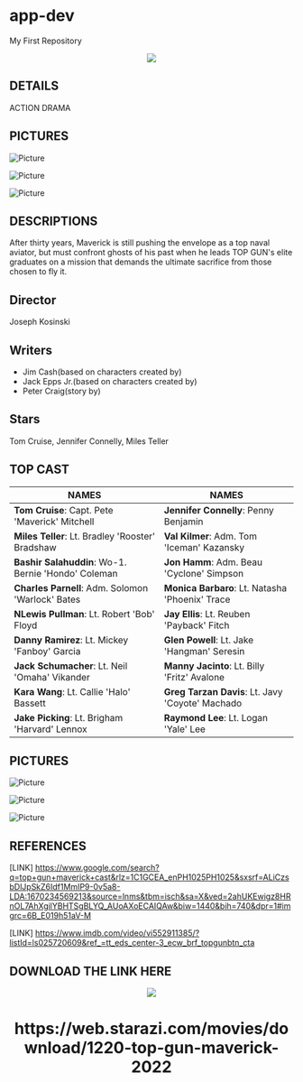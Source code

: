 # app-dev
My First Repository

<p align="Center">
  <img src="https://encrypted-tbn0.gstatic.com/images?q=tbn:ANd9GcRLFG5debXKPtvV9D_5ADpNSB6Z4otzBEXzp6Nmc6jGBbSlb9G8IgZ-Aw1m2c_J_DIuz30&usqp=CAU">
  <br/>
  <h2 allign="Center>2022 PG-13 2h 10m </h2>
</p>
              
## DETAILS
ACTION 
DRAMA

## PICTURES
![Picture](http://www.magtheweekly.com/assets/uploads/updates/2022-06-01/15484_3839469_updates.jpg)

![Picture](https://pbs.twimg.com/media/DlYPZm7XoAAXN0B.jpg)

![Picture](https://cdn.justjared.com/wp-content/uploads/2022/05/topgun-royal/tom-cruise-jennifer-connelly-top-gun-maverick-premiere-03.jpg)
              
## DESCRIPTIONS
After thirty years, Maverick is still pushing the envelope as a top naval aviator, but must confront ghosts of his past when he leads TOP GUN's elite graduates on a mission that demands the ultimate sacrifice from those chosen to fly it.

## Director
Joseph Kosinski
## Writers
- Jim Cash(based on characters created by)
- Jack Epps Jr.(based on characters created by)
- Peter Craig(story by)
## Stars
Tom Cruise, Jennifer Connelly, Miles Teller

## TOP CAST
| NAMES  | NAMES |
|-----------------------------------------------------------------------------------------------------------------------------------------------------------------------------------------------------------------------------------------------------------------------------------|----------------------------------------------------------------------------------------------------------------|
| <b>Tom Cruise</b>: Capt. Pete 'Maverick' Mitchell | <b>Jennifer Connelly</b>: Penny Benjamin |
| <b>Miles Teller</b>: Lt. Bradley 'Rooster' Bradshaw | <b>Val Kilmer</b>: Adm. Tom 'Iceman' Kazansky |
| <b>Bashir Salahuddin</b>: Wo-1. Bernie 'Hondo' Coleman | <b>Jon Hamm</b>: Adm. Beau 'Cyclone' Simpson |
| <b>Charles Parnell</b>: Adm. Solomon 'Warlock' Bates| <b>Monica Barbaro</b>: Lt. Natasha 'Phoenix' Trace |
| <b>NLewis Pullman</b>: Lt. Robert 'Bob' Floyd| <b>Jay Ellis</b>: Lt. Reuben 'Payback' Fitch |
| <b>Danny Ramirez</b>: Lt. Mickey 'Fanboy' Garcia | <b>Glen Powell</b>: Lt. Jake 'Hangman' Seresin |
| <b>Jack Schumacher</b>: Lt. Neil 'Omaha' Vikander| <b>Manny Jacinto</b>: Lt. Billy 'Fritz' Avalone |
| <b>Kara Wang</b>: Lt. Callie 'Halo' Bassett| <b>Greg Tarzan Davis</b>: Lt. Javy 'Coyote' Machado |
| <b>Jake Picking</b>: Lt. Brigham 'Harvard' Lennox | <b>Raymond Lee</b>: Lt. Logan 'Yale' Lee |

## PICTURES
![Picture](http://www.magtheweekly.com/assets/uploads/updates/2022-06-01/15484_3839469_updates.jpg)

![Picture](https://pbs.twimg.com/media/DlYPZm7XoAAXN0B.jpg)

![Picture](https://cdn.justjared.com/wp-content/uploads/2022/05/topgun-royal/tom-cruise-jennifer-connelly-top-gun-maverick-premiere-03.jpg)

## REFERENCES
[LINK] https://www.google.com/search?q=top+gun+maverick+cast&rlz=1C1GCEA_enPH1025PH1025&sxsrf=ALiCzsbDlJpSkZ6Idf1MmIP9-0v5a8-LDA:1670234569213&source=lnms&tbm=isch&sa=X&ved=2ahUKEwigz8HRnOL7AhXgilYBHTSgBLYQ_AUoAXoECAIQAw&biw=1440&bih=740&dpr=1#imgrc=6B_E019h51aV-M

[LINK] https://www.imdb.com/video/vi552911385/?listId=ls025720609&ref_=tt_eds_center-3_ecw_brf_topgunbtn_cta

## DOWNLOAD THE LINK HERE
 <p align="Center">
   <img src="https://www.starazi.com/wp-content/uploads/2020/01/starazi-logo-1.png">
  <br/>
  <h1 align="Center">https://web.starazi.com/movies/download/1220-top-gun-maverick-2022</h1>
</p>
